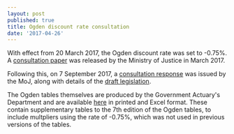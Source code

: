 ```yaml
---
layout: post
published: true
title: Ogden discount rate consultation
date: '2017-04-26'
---
```

With effect from 20 March 2017, the Ogden discount rate was set to -0.75%. A [consultation paper]({{site.baseurl}}\Ogdendiscountrateconsultationpaper_March17.pdf) was released by the Ministry of Justice in March 2017.

Following this, on 7 September 2017, a [consultation response]({{site.baseurl}}\discount-rate-response-consultation-print.pdf) was issued by the MoJ, along with details of the [draft legislation]({{site.baseurl}}\Ogdendiscountrateconsultationpaper_March17.pdf).

The Ogden tables themselves are produced by the Government Actuary's Department and are available [here](https://www.gov.uk/government/publications/ogden-tables-actuarial-compensation-tables-for-injury-and-death) in printed and Excel format.  These contain supplementary tables to the 7th edition of the Ogden tables, to include multpliers using the rate of -0.75%, which was not used in previous versions of the tables.


